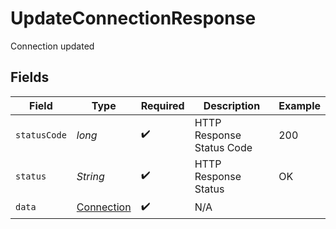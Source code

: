 # UpdateConnectionResponse

Connection updated


## Fields

| Field                                               | Type                                                | Required                                            | Description                                         | Example                                             |
| --------------------------------------------------- | --------------------------------------------------- | --------------------------------------------------- | --------------------------------------------------- | --------------------------------------------------- |
| `statusCode`                                        | *long*                                              | :heavy_check_mark:                                  | HTTP Response Status Code                           | 200                                                 |
| `status`                                            | *String*                                            | :heavy_check_mark:                                  | HTTP Response Status                                | OK                                                  |
| `data`                                              | [Connection](../../models/components/Connection.md) | :heavy_check_mark:                                  | N/A                                                 |                                                     |